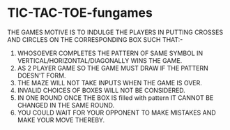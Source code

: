 # TIC-TAC-TOE-fungames

THE GAMES MOTIVE IS TO INDULGE THE PLAYERS IN PUTTING CROSSES AND CIRCLES ON THE CORRESPONDING BOX SUCH THAT:-
1) WHOSOEVER COMPLETES THE PATTERN OF SAME SYMBOL IN VERTICAL/HORIZONTAL/DIAGONALLY WINS THE GAME.
2) AS 2 PLAYER GAME SO THE GAME MUST DRAW IF THE PATTERN DOESN'T FORM.
3) THE MAZE WILL NOT TAKE INPUTS WHEN THE GAME IS OVER.
4) INVALID CHOICES OF BOXES WILL NOT BE CONSIDERED.
5) IN ONE ROUND ONCE THE BOX IS filled with pattern IT CANNOT BE CHANGED IN THE SAME ROUND.
6) YOU COULD WAIT FOR YOUR OPPONENT TO MAKE MISTAKES AND MAKE YOUR MOVE THEREBY.
